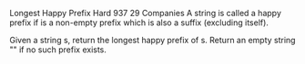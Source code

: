 Longest Happy Prefix
Hard
937
29
Companies
A string is called a happy prefix if is a non-empty prefix which is also a suffix (excluding itself).

Given a string s, return the longest happy prefix of s. Return an empty string "" if no such prefix exists.